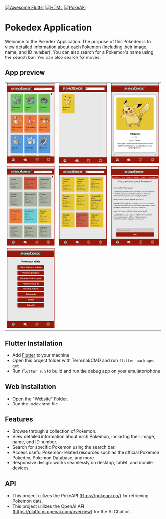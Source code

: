 [![Awesome Flutter](https://img.shields.io/badge/Awesome-Flutter-blue.svg)](https://github.com/Solido/awesome-flutter)
[![HTML](https://img.shields.io/badge/-HTML-red)](https://developer.mozilla.org/en-US/docs/Web/HTML)
[![PokeAPI](https://img.shields.io/badge/-PokeAPI-orange)](https://pokeapi.co/)


# Pokedex Application

Welcome to the Pokedex Application. The purpose of this Pokedex is to view detailed information about each Pokemon (including their image, name, and ID number). You can also search for a Pokemon's name using the search bar. You can also search for moves.

## App preview

<table>
  <tr>
    <td><img src="screenshots/ss-pdx1.png" alt="Home"></td>
    <td><img src="screenshots/ss-pdx2.png" alt="News"></td>
    <td><img src="screenshots/ss-pdx3.png" alt="Pokedex"></td>
  </tr>
  <tr>
    <td><img src="screenshots/ss-pdx4.png" alt="Pokedex FAB"></td>
    <td><img src="screenshots/ss-pdx5.png" alt="Pokedex Generation"></td>
    <td><img src="screenshots/ss-pdx6.png" alt="Pokemon Info - About"></td>
  </tr>
  <tr>
    <td><img src="screenshots/ss-pdx7.png" alt="Pokemon Info - Base Stats"></td>
    <!-- Add more screenshots here if needed -->
  </tr>
</table>

## Flutter Installation

- Add [Flutter](https://flutter.dev/docs/get-started/install) to your machine
- Open this project folder with Terminal/CMD and run `flutter packages get`
- Run `flutter run` to build and run the debug app on your emulator/phone

## Web Installation
- Open the "Website" Folder.
- Run the Index.html file

## Features

- Browse through a collection of Pokemon.
- View detailed information about each Pokemon, including their image, name, and ID number.
- Search for specific Pokemon using the search bar.
- Access useful Pokemon-related resources such as the official Pokemon Pokedex, Pokemon Database, and more.
- Responsive design: works seamlessly on desktop, tablet, and mobile devices.

## API

- This project utilizes the PokeAPI (https://pokeapi.co/) for retrieving Pokemon data.
- This project utilizes the OpenAI API (https://platform.openai.com/overview) for the AI Chatbot.

